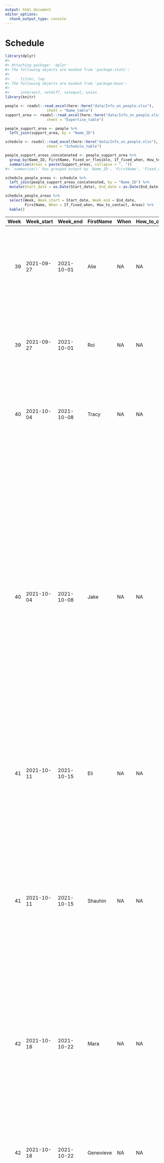```yaml
---
output: html_document
editor_options:
  chunk_output_type: console
---
```

# Schedule



```r
library(dplyr)
#> 
#> Attaching package: 'dplyr'
#> The following objects are masked from 'package:stats':
#> 
#>     filter, lag
#> The following objects are masked from 'package:base':
#> 
#>     intersect, setdiff, setequal, union
library(knitr)
```



```r
people <- readxl::read_excel(here::here("data/Info_on_people.xlsx"),
                   sheet = "Name_table")
support_area <- readxl::read_excel(here::here("data/Info_on_people.xlsx"),
                   sheet = "Expertise_table")

people_support_area <- people %>% 
  left_join(support_area, by = "Name_ID")

schedule <- readxl::read_excel(here::here("data/Info_on_people.xlsx"),
                   sheet = "Schedule_table")

people_support_areas_concatenated <- people_support_area %>% 
  group_by(Name_ID, FirstName, Fixed_or_flexible, If_fixed_when, How_to_contact) %>% 
  summarize(Areas = paste(Support_areas, collapse = ", "))
#> `summarise()` has grouped output by 'Name_ID', 'FirstName', 'Fixed_or_flexible', 'If_fixed_when'. You can override using the `.groups` argument.

schedule_people_areas <- schedule %>% 
  left_join(people_support_areas_concatenated, by = "Name_ID") %>% 
  mutate(Start_date = as.Date(Start_date), End_date = as.Date(End_date))

schedule_people_areas %>% 
  select(Week, Week_start = Start_date, Week_end = End_date,
         FirstName, When = If_fixed_when, How_to_contact, Areas) %>% 
  kable()
```



| Week|Week_start |Week_end   |FirstName  |When |How_to_contact |Areas                                                                                                                                                                                                                                                                                                                                                                                                                                                                                                                                                                                                                                                                                                                                                                                                                                                                                                                                                                                                                                                                                                                                                                                                  |
|----:|:----------|:----------|:----------|:----|:--------------|:------------------------------------------------------------------------------------------------------------------------------------------------------------------------------------------------------------------------------------------------------------------------------------------------------------------------------------------------------------------------------------------------------------------------------------------------------------------------------------------------------------------------------------------------------------------------------------------------------------------------------------------------------------------------------------------------------------------------------------------------------------------------------------------------------------------------------------------------------------------------------------------------------------------------------------------------------------------------------------------------------------------------------------------------------------------------------------------------------------------------------------------------------------------------------------------------------|
|   39|2021-09-27 |2021-10-01 |Alie       |NA   |NA             |R programming (base & tidyverse), Data wrangling, Data visualization (including mapping) (conceptualization +/ execution in R), Basic frequentist stats (parametric and non-parametric), General and generalized linear (mixed) modelling (GL(M)Ms and L(M)Ms), Basic movement analysis (calculating home ranges, DJLs, etc)                                                                                                                                                                                                                                                                                                                                                                                                                                                                                                                                                                                                                                                                                                                                                                                                                                                                           |
|   39|2021-09-27 |2021-10-01 |Roi        |NA   |NA             |Data wrangling and visualizations, Analysing acceleration data & behavior inference from sensor data, Data collection design and working with data-loggers / GPS collars, working with video data (object detection & tracking, Python, OpenCV), Machine Learning clustering, SVM, random forest, xgboost (R, Matlab)                                                                                                                                                                                                                                                                                                                                                                                                                                                                                                                                                                                                                                                                                                                                                                                                                                                                                  |
|   40|2021-10-04 |2021-10-08 |Tracy      |NA   |NA             |R programming (base & tidyverse), Data wrangling & visualization, Designing GLMMs & otherwise structuring an analysis to test hypotheses, Executing GLMMs (frequentist), Long-term data, behavioral sampling design/analysis, database design                                                                                                                                                                                                                                                                                                                                                                                                                                                                                                                                                                                                                                                                                                                                                                                                                                                                                                                                                          |
|   40|2021-10-04 |2021-10-08 |Jake       |NA   |NA             |General experimental design/analysis questions, Python: data wrangling (pandas, numpy, etc.), visualisation (expert knowledge of matplotlib and seaborn APIs), code optimization (vectorized/parallel programming, JIT optimization, GPU compute), machine learning and optimization libraries (JAX, PyTorch, Tensorflow/Keras, Numpyro/Pyro, PyMC3, PyStan), package development (pip, PyPI, setuptools), Analysis and interpretation of animal movement trajectories (incl. high-dimensional time series), social/collective behaviours, network data, audio/spectrogram data, Advanced computer vision and image processing (OpenCV, deep conv nets, object detection and tracking, pose estimation, segmentation, image/object classification), Advanced bayesian statistics and causal inference (GLMs/GLMMs, Bayesian networks, hierarchical models, autoregressive/time series models, latent variable models, variational inference), Machine learning and deep learning (neural nets, linear/nonlinear dimension reduction, contrastive learning, clustering & unsupervised classification, sequence and time series models, supervised classification, Bayesian/probabilistic deep learning) |
|   41|2021-10-11 |2021-10-15 |Eli        |NA   |NA             |R, git/github, Data wrangling, Data visualization, Simulations, Social network data, long-term data, Happy to try to help with movement/tag data but I’m still learning, R package development                                                                                                                                                                                                                                                                                                                                                                                                                                                                                                                                                                                                                                                                                                                                                                                                                                                                                                                                                                                                         |
|   41|2021-10-11 |2021-10-15 |Shauhin    |NA   |NA             |R, QGIS, Data manipulation and visualizations, Sampling design, Bio-loggers and GPS collars, Bayesian (rstan) and frequentist statistics (GLMM/GAMM, splines, nonlinear hierarchical models, autoregressive/timeseries models, spatial regression, PCA, phylogenetic models), Geospatial statistics, Network Analysis, Simulation, theoretical modeling, agent based modeling, Supervised and unsupervised clustering, SVM, random forest, xgboost, Analysis of animal movement data (discrete and continuous time), Behavioral inference from sensor data (GPS, ACC), Remote sensing (Hyperspectral/multispectral data, satellite and aerial imagery, LiDAR, SAR, photogrammetry), Nutritional Analyses and Geometric framework of Nutrition, Spatial Cognition , Basic field endocrinology/physiology                                                                                                                                                                                                                                                                                                                                                                                                |
|   42|2021-10-18 |2021-10-22 |Mara       |NA   |NA             |R, Python, Data wrangling, Data visualization, Supervised and unsupervised dimensionality reduction, clustering, Bioacoustics, ML or other classifier (SVM, random forest, NN, xgboost, LDA..), Frequentist statistics in R, Bioinformatic analyses in R/bash/C (Illumina microarrays, NGS data, genomics…)                                                                                                                                                                                                                                                                                                                                                                                                                                                                                                                                                                                                                                                                                                                                                                                                                                                                                            |
|   42|2021-10-18 |2021-10-22 |Genevieve  |NA   |NA             |Mostly in R, unless someone wants to do connectivity stuff using UNICOR and/or CircuitScape, Can maybe help with QGIS also, but try to avoid it, General data wrangling/visualisation, incl. movement and spatial data (gridded datasets etc), Problem shooting code/error messages, Running things in parallel (I’m not great but it works, more or less), Animal movement analysis; home range/daily distances etc (have mostly been using ctmm package recently), A bit of agent-based modelling (netlogo), lm/glm/glmm/gam using frequentist approaches                                                                                                                                                                                                                                                                                                                                                                                                                                                                                                                                                                                                                                            |
|   43|2021-10-25 |2021-10-29 |Vivek Hari |NA   |NA             |Python programming; data wrangling & visualisation, Agent-based modelling (I tend to use C++), General analyses and data interpretation for animal movement, social/collective behaviours, Basic computer vision (OpenCV), Basic bayesian statistics (GLMs/GLMMs), Machine learning (dimensionality reduction/clustering)                                                                                                                                                                                                                                                                                                                                                                                                                                                                                                                                                                                                                                                                                                                                                                                                                                                                              |
|   43|2021-10-25 |2021-10-29 |Urs        |NA   |NA             |R programming, Data wrangling and visualizations, Working with spatial data (to a certain degree), Fitting linear models from LMs to GLMMs in a frequentist and bayesian way, Social Network Analysis, Generally working with data on social behavior, Data bases, Structuring data analysis projects, Foundations of endocrinological work with wild animals, Workin with long-term data sets                                                                                                                                                                                                                                                                                                                                                                                                                                                                                                                                                                                                                                                                                                                                                                                                         |
|   44|2021-11-01 |2021-11-05 |Alie       |NA   |NA             |R programming (base & tidyverse), Data wrangling, Data visualization (including mapping) (conceptualization +/ execution in R), Basic frequentist stats (parametric and non-parametric), General and generalized linear (mixed) modelling (GL(M)Ms and L(M)Ms), Basic movement analysis (calculating home ranges, DJLs, etc)                                                                                                                                                                                                                                                                                                                                                                                                                                                                                                                                                                                                                                                                                                                                                                                                                                                                           |
|   44|2021-11-01 |2021-11-05 |Roi        |NA   |NA             |Data wrangling and visualizations, Analysing acceleration data & behavior inference from sensor data, Data collection design and working with data-loggers / GPS collars, working with video data (object detection & tracking, Python, OpenCV), Machine Learning clustering, SVM, random forest, xgboost (R, Matlab)                                                                                                                                                                                                                                                                                                                                                                                                                                                                                                                                                                                                                                                                                                                                                                                                                                                                                  |
|   45|2021-11-08 |2021-11-12 |Tracy      |NA   |NA             |R programming (base & tidyverse), Data wrangling & visualization, Designing GLMMs & otherwise structuring an analysis to test hypotheses, Executing GLMMs (frequentist), Long-term data, behavioral sampling design/analysis, database design                                                                                                                                                                                                                                                                                                                                                                                                                                                                                                                                                                                                                                                                                                                                                                                                                                                                                                                                                          |
|   45|2021-11-08 |2021-11-12 |Jake       |NA   |NA             |General experimental design/analysis questions, Python: data wrangling (pandas, numpy, etc.), visualisation (expert knowledge of matplotlib and seaborn APIs), code optimization (vectorized/parallel programming, JIT optimization, GPU compute), machine learning and optimization libraries (JAX, PyTorch, Tensorflow/Keras, Numpyro/Pyro, PyMC3, PyStan), package development (pip, PyPI, setuptools), Analysis and interpretation of animal movement trajectories (incl. high-dimensional time series), social/collective behaviours, network data, audio/spectrogram data, Advanced computer vision and image processing (OpenCV, deep conv nets, object detection and tracking, pose estimation, segmentation, image/object classification), Advanced bayesian statistics and causal inference (GLMs/GLMMs, Bayesian networks, hierarchical models, autoregressive/time series models, latent variable models, variational inference), Machine learning and deep learning (neural nets, linear/nonlinear dimension reduction, contrastive learning, clustering & unsupervised classification, sequence and time series models, supervised classification, Bayesian/probabilistic deep learning) |
|   46|2021-11-15 |2021-11-19 |Eli        |NA   |NA             |R, git/github, Data wrangling, Data visualization, Simulations, Social network data, long-term data, Happy to try to help with movement/tag data but I’m still learning, R package development                                                                                                                                                                                                                                                                                                                                                                                                                                                                                                                                                                                                                                                                                                                                                                                                                                                                                                                                                                                                         |
|   46|2021-11-15 |2021-11-19 |Shauhin    |NA   |NA             |R, QGIS, Data manipulation and visualizations, Sampling design, Bio-loggers and GPS collars, Bayesian (rstan) and frequentist statistics (GLMM/GAMM, splines, nonlinear hierarchical models, autoregressive/timeseries models, spatial regression, PCA, phylogenetic models), Geospatial statistics, Network Analysis, Simulation, theoretical modeling, agent based modeling, Supervised and unsupervised clustering, SVM, random forest, xgboost, Analysis of animal movement data (discrete and continuous time), Behavioral inference from sensor data (GPS, ACC), Remote sensing (Hyperspectral/multispectral data, satellite and aerial imagery, LiDAR, SAR, photogrammetry), Nutritional Analyses and Geometric framework of Nutrition, Spatial Cognition , Basic field endocrinology/physiology                                                                                                                                                                                                                                                                                                                                                                                                |
|   47|2021-11-22 |2021-11-26 |Mara       |NA   |NA             |R, Python, Data wrangling, Data visualization, Supervised and unsupervised dimensionality reduction, clustering, Bioacoustics, ML or other classifier (SVM, random forest, NN, xgboost, LDA..), Frequentist statistics in R, Bioinformatic analyses in R/bash/C (Illumina microarrays, NGS data, genomics…)                                                                                                                                                                                                                                                                                                                                                                                                                                                                                                                                                                                                                                                                                                                                                                                                                                                                                            |
|   47|2021-11-22 |2021-11-26 |Genevieve  |NA   |NA             |Mostly in R, unless someone wants to do connectivity stuff using UNICOR and/or CircuitScape, Can maybe help with QGIS also, but try to avoid it, General data wrangling/visualisation, incl. movement and spatial data (gridded datasets etc), Problem shooting code/error messages, Running things in parallel (I’m not great but it works, more or less), Animal movement analysis; home range/daily distances etc (have mostly been using ctmm package recently), A bit of agent-based modelling (netlogo), lm/glm/glmm/gam using frequentist approaches                                                                                                                                                                                                                                                                                                                                                                                                                                                                                                                                                                                                                                            |
|   48|2021-11-29 |2021-12-03 |Vivek Hari |NA   |NA             |Python programming; data wrangling & visualisation, Agent-based modelling (I tend to use C++), General analyses and data interpretation for animal movement, social/collective behaviours, Basic computer vision (OpenCV), Basic bayesian statistics (GLMs/GLMMs), Machine learning (dimensionality reduction/clustering)                                                                                                                                                                                                                                                                                                                                                                                                                                                                                                                                                                                                                                                                                                                                                                                                                                                                              |
|   48|2021-11-29 |2021-12-03 |Urs        |NA   |NA             |R programming, Data wrangling and visualizations, Working with spatial data (to a certain degree), Fitting linear models from LMs to GLMMs in a frequentist and bayesian way, Social Network Analysis, Generally working with data on social behavior, Data bases, Structuring data analysis projects, Foundations of endocrinological work with wild animals, Workin with long-term data sets                                                                                                                                                                                                                                                                                                                                                                                                                                                                                                                                                                                                                                                                                                                                                                                                         |
|   49|2021-12-06 |2021-12-10 |Alie       |NA   |NA             |R programming (base & tidyverse), Data wrangling, Data visualization (including mapping) (conceptualization +/ execution in R), Basic frequentist stats (parametric and non-parametric), General and generalized linear (mixed) modelling (GL(M)Ms and L(M)Ms), Basic movement analysis (calculating home ranges, DJLs, etc)                                                                                                                                                                                                                                                                                                                                                                                                                                                                                                                                                                                                                                                                                                                                                                                                                                                                           |
|   49|2021-12-06 |2021-12-10 |Roi        |NA   |NA             |Data wrangling and visualizations, Analysing acceleration data & behavior inference from sensor data, Data collection design and working with data-loggers / GPS collars, working with video data (object detection & tracking, Python, OpenCV), Machine Learning clustering, SVM, random forest, xgboost (R, Matlab)                                                                                                                                                                                                                                                                                                                                                                                                                                                                                                                                                                                                                                                                                                                                                                                                                                                                                  |
|   50|2021-12-13 |2021-12-17 |Tracy      |NA   |NA             |R programming (base & tidyverse), Data wrangling & visualization, Designing GLMMs & otherwise structuring an analysis to test hypotheses, Executing GLMMs (frequentist), Long-term data, behavioral sampling design/analysis, database design                                                                                                                                                                                                                                                                                                                                                                                                                                                                                                                                                                                                                                                                                                                                                                                                                                                                                                                                                          |
|   50|2021-12-13 |2021-12-17 |Jake       |NA   |NA             |General experimental design/analysis questions, Python: data wrangling (pandas, numpy, etc.), visualisation (expert knowledge of matplotlib and seaborn APIs), code optimization (vectorized/parallel programming, JIT optimization, GPU compute), machine learning and optimization libraries (JAX, PyTorch, Tensorflow/Keras, Numpyro/Pyro, PyMC3, PyStan), package development (pip, PyPI, setuptools), Analysis and interpretation of animal movement trajectories (incl. high-dimensional time series), social/collective behaviours, network data, audio/spectrogram data, Advanced computer vision and image processing (OpenCV, deep conv nets, object detection and tracking, pose estimation, segmentation, image/object classification), Advanced bayesian statistics and causal inference (GLMs/GLMMs, Bayesian networks, hierarchical models, autoregressive/time series models, latent variable models, variational inference), Machine learning and deep learning (neural nets, linear/nonlinear dimension reduction, contrastive learning, clustering & unsupervised classification, sequence and time series models, supervised classification, Bayesian/probabilistic deep learning) |


